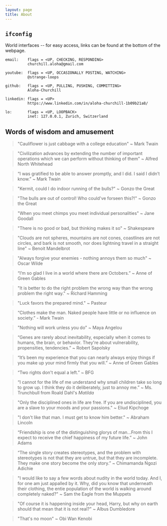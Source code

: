 ```yaml
---
layout: page
title: About
---
```


## `ifconfig`

World interfaces -- for easy access, links can be found at the bottom of the webpage.

```
email:    flags = <UP, CHECKING, RESPONDING>
          churchill.aloha@gmail.com

youtube:  flags = <UP, OCCASIONALLY POSTING, WATCHING>
          @strange-loops

github:   flags = <UP, PULLING, PUSHING, COMMITTING>
          Aloha-Churchill

linkedin: flags = <UP>
          https://www.linkedin.com/in/aloha-churchill-1b09b21a8/

lo:       flags = <UP, LOOPBACK>
          inet: 127.0.0.1, Zurich, Switzerland
```



## Words of wisdom and amusement
> "Cauliflower is just cabbage with a college education" ~ Mark Twain

> "Civilization advances by extending the number of important operations which we can perform without thinking of them" ~ Alfred North Whitehead

> “I was gratified to be able to answer promptly, and I did. I said I didn’t know.” ~ Mark Twain

> "Kermit, could I do indoor running of the bulls?" ~ Gonzo the Great

> "The bulls are out of control! Who could've forseen this?!" ~ Gonzo the Great  

> "When you meet chimps you meet individual personalities" ~ Jane Goodall

> "There is no good or bad, but thinking makes it so" ~ Shakespeare

> "Clouds are not spheres, mountains are not cones, coastlines are not circles, and bark is not smooth, nor does lightning travel in a straight line" ~ Benoit Mandelbrot

> "Always forgive your enemies - nothing annoys them so much" ~ Oscar Wilde

> “I’m so glad I live in a world where there are Octobers.” ~ Anne of Green Gables

> "It is better to do the right problem the wrong way than the wrong problem the right way." ~ Richard Hamming

> "Luck favors the prepared mind." ~ Pasteur

> “Clothes make the man. Naked people have little or no influence on society.” - Mark Twain

>  "Nothing will work unless you do" ~ Maya Angelou

> “Genes are rarely about inevitability, especially when it comes to humans, the brain, or behavior. They're about vulnerability, propensities, tendencies.” ~ Robert Sapolsky

> “It’s been my experience that you can nearly always enjoy things if you make up your mind firmly that you will.” ~ Anne of Green Gables

> “Two rights don't equal a left.” ~ BFG

> “I cannot for the life of me understand why small children take so long to grow up. I think they do it deliberately, just to annoy me.” ~ Ms. Trunchbull from Roald Dahl's *Matilda*

> "Only the disciplined ones in life are free. If you are undisciplined, you are a slave to your moods and your passions." ~ Eliud Kipchoge

> "I don't like that man. I must get to know him better." ~ Abraham Lincoln

> “Friendship is one of the distinguishing glorys of man...From this I expect to receive the chief happiness of my future life.” ~ John Adams

> “The single story creates stereotypes, and the problem with stereotypes is not that they are untrue, but that they are incomplete. They make one story become the only story.” ~ Chimamanda Ngozi Adichie

> "I would like to say a few words about nudity in the world today. And I, for one am just appalled by it. Why, did you know that underneath their clothing, the entie population of the world is walking around completely naked?" ~ Sam the Eagle from the Muppets

> "Of course it is happening inside your head, Harry, but why on earth should that mean that it is not real?" ~ Albus Dumbledore

> "That's no moon" ~ Obi Wan Kenobi
